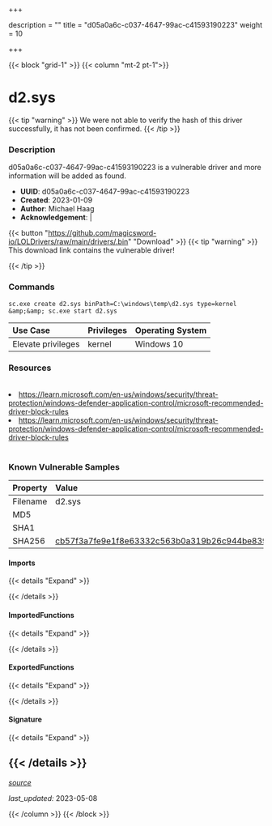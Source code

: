 +++

description = ""
title = "d05a0a6c-c037-4647-99ac-c41593190223"
weight = 10

+++


{{< block "grid-1" >}}
{{< column "mt-2 pt-1">}}


# d2.sys


{{< tip "warning" >}}
We were not able to verify the hash of this driver successfully, it has not been confirmed.
{{< /tip >}}


### Description

d05a0a6c-c037-4647-99ac-c41593190223 is a vulnerable driver and more information will be added as found.
- **UUID**: d05a0a6c-c037-4647-99ac-c41593190223
- **Created**: 2023-01-09
- **Author**: Michael Haag
- **Acknowledgement**:  | [](https://twitter.com/)

{{< button "https://github.com/magicsword-io/LOLDrivers/raw/main/drivers/.bin" "Download" >}}
{{< tip "warning" >}}
This download link contains the vulnerable driver!

{{< /tip >}}

### Commands

```
sc.exe create d2.sys binPath=C:\windows\temp\d2.sys type=kernel &amp;&amp; sc.exe start d2.sys
```

| Use Case | Privileges | Operating System | 
|:---- | ---- | ---- |
| Elevate privileges | kernel | Windows 10 |

### Resources
<br>
<li><a href=" https://learn.microsoft.com/en-us/windows/security/threat-protection/windows-defender-application-control/microsoft-recommended-driver-block-rules"> https://learn.microsoft.com/en-us/windows/security/threat-protection/windows-defender-application-control/microsoft-recommended-driver-block-rules</a></li>
<li><a href="https://learn.microsoft.com/en-us/windows/security/threat-protection/windows-defender-application-control/microsoft-recommended-driver-block-rules">https://learn.microsoft.com/en-us/windows/security/threat-protection/windows-defender-application-control/microsoft-recommended-driver-block-rules</a></li>
<br>

### Known Vulnerable Samples

| Property           | Value |
|:-------------------|:------|
| Filename           | d2.sys |
| MD5                | [](https://www.virustotal.com/gui/file/) |
| SHA1               | [](https://www.virustotal.com/gui/file/) |
| SHA256             | [cb57f3a7fe9e1f8e63332c563b0a319b26c944be839eabc03e9a3277756ba612](https://www.virustotal.com/gui/file/cb57f3a7fe9e1f8e63332c563b0a319b26c944be839eabc03e9a3277756ba612) |


#### Imports
{{< details "Expand" >}}

{{< /details >}}
#### ImportedFunctions
{{< details "Expand" >}}

{{< /details >}}
#### ExportedFunctions
{{< details "Expand" >}}

{{< /details >}}

#### Signature
{{< details "Expand" >}}

{{< /details >}}
-----



[*source*](https://github.com/magicsword-io/LOLDrivers/tree/main/yaml/d05a0a6c-c037-4647-99ac-c41593190223.yaml)

*last_updated:* 2023-05-08








{{< /column >}}
{{< /block >}}
